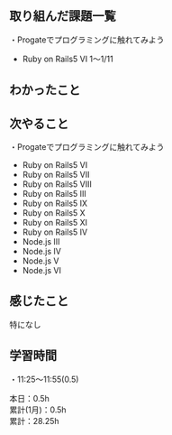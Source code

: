 ## 取り組んだ課題一覧
・Progateでプログラミングに触れてみよう
- Ruby on Rails5 VI 1〜1/11

## わかったこと　　

## 次やること　　
・Progateでプログラミングに触れてみよう 
- Ruby on Rails5 VI
- Ruby on Rails5 VII
- Ruby on Rails5 VIII
- Ruby on Rails5 III
- Ruby on Rails5 IX
- Ruby on Rails5 X
- Ruby on Rails5 XI
- Ruby on Rails5 IV
- Node.js III
- Node.js IV
- Node.js V
- Node.js VI

## 感じたこと
特になし

## 学習時間
・11:25〜11:55(0.5)  

本日：0.5h  
累計(1月)：0.5h  
累計：28.25h
